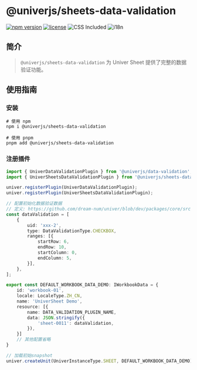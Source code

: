 # @univerjs/sheets-data-validation

[![npm version](https://img.shields.io/npm/v/@univerjs/sheets-data-validation)](https://npmjs.org/packages/@univerjs/sheets-data-validation)
[![license](https://img.shields.io/npm/l/@univerjs/sheets-data-validation)](https://img.shields.io/npm/l/@univerjs/sheets-data-validation)
![CSS Included](https://img.shields.io/badge/CSS_Included-blue?logo=CSS3)
![i18n](https://img.shields.io/badge/zh--CN%20%7C%20en--US-cornflowerblue?label=i18n)

## 简介

> `@univerjs/sheets-data-validation` 为 Univer Sheet 提供了完整的数据验证功能。

## 使用指南

### 安装

```shell
# 使用 npm
npm i @univerjs/sheets-data-validation

# 使用 pnpm
pnpm add @univerjs/sheets-data-validation
```

### 注册插件

```typescript
import { UniverDataValidationPlugin } from '@univerjs/data-validation';
import { UniverSheetsDataValidationPlugin } from '@univerjs/sheets-data-validation';

univer.registerPlugin(UniverDataValidationPlugin);
univer.registerPlugin(UniverSheetsDataValidationPlugin);

// 配置初始化数据验证数据
// 定义: https://github.com/dream-num/univer/blob/dev/packages/core/src/types/interfaces/i-data-validation.ts#L48
const dataValidation = [
    {
        uid: 'xxx-2',
        type: DataValidationType.CHECKBOX,
        ranges: [{
            startRow: 6,
            endRow: 10,
            startColumn: 0,
            endColumn: 5,
        }],
    },
];

export const DEFAULT_WORKBOOK_DATA_DEMO: IWorkbookData = {
    id: 'workbook-01',
    locale: LocaleType.ZH_CN,
    name: 'UniverSheet Demo',
    resource: [{
        name: DATA_VALIDATION_PLUGIN_NAME,
        data: JSON.stringify({
            'sheet-0011': dataValidation,
        }),
    }]
    // 其他配置省略
}

// 加载初始snapshot
univer.createUnit(UniverInstanceType.SHEET, DEFAULT_WORKBOOK_DATA_DEMO);
```
